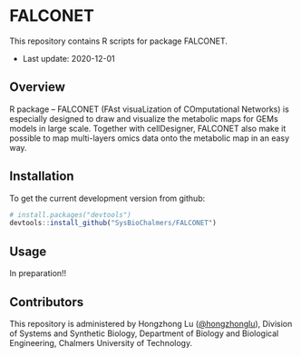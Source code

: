 # FALCONET
This repository contains R scripts for package FALCONET.
* Last update: 2020-12-01

## Overview
R package – FALCONET (FAst visuaLization of COmputational Networks) is especially designed to draw and visualize the metabolic maps for GEMs models in large scale. Together with cellDesigner, FALCONET also make it possible to map multi-layers omics data onto the metabolic map in an easy way.


## Installation

To get the current development version from github:

```R
# install.packages("devtools")
devtools::install_github("SysBioChalmers/FALCONET")
```


## Usage
In preparation!!



## Contributors

This repository is administered by Hongzhong Lu ([@hongzhonglu](https://github.com/hongzhonglu)), Division of Systems and Synthetic Biology, Department of Biology and Biological Engineering, Chalmers University of Technology.
